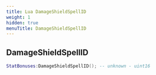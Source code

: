 ```yaml
---
title: Lua DamageShieldSpellID
weight: 1
hidden: true
menuTitle: DamageShieldSpellID
---
```

## DamageShieldSpellID
```lua
StatBonuses:DamageShieldSpellID(); -- unknown - uint16
```